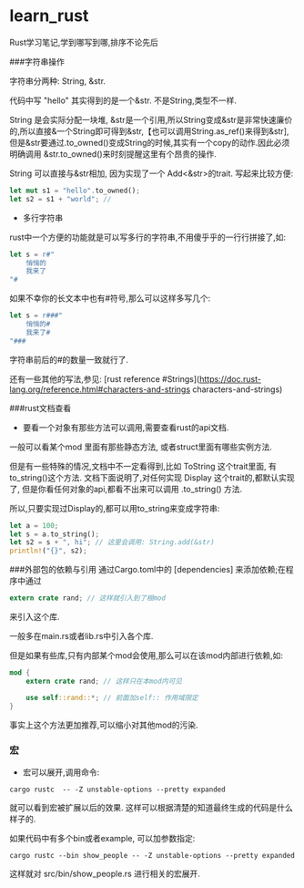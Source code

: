 # learn_rust
Rust学习笔记,学到哪写到哪,排序不论先后

###字符串操作

字符串分两种: String, &str.

代码中写 "hello" 其实得到的是一个&str. 不是String,类型不一样.

String 是会实际分配一块堆, &str是一个引用,所以String变成&str是非常快速廉价的,所以直接&一个String即可得到&str,【也可以调用String.as_ref()来得到&str],但是&str要通过.to_owned()变成String的时候,其实有一个copy的动作.因此必须明确调用 &str.to_owned()来时刻提醒这里有个昂贵的操作.

String 可以直接与&str相加, 因为实现了一个 Add<&str>的trait. 写起来比较方便:
```rust
let mut s1 = "hello".to_owned();
let s2 = s1 + "world"; //
```

* 多行字符串

rust中一个方便的功能就是可以写多行的字符串,不用傻乎乎的一行行拼接了,如:
```rust
let s = r#"
    悄悄的
    我来了
"#
```

如果不幸你的长文本中也有#符号,那么可以这样多写几个:

```rust
let s = r###"
    悄悄的#
    我来了#
"###
```

字符串前后的#的数量一致就行了.

还有一些其他的写法,参见: [rust reference #Strings](https://doc.rust-lang.org/reference.html#characters-and-strings characters-and-strings)

###rust文档查看

* 要看一个对象有那些方法可以调用,需要查看rust的api文档.

一般可以看某个mod 里面有那些静态方法, 或者struct里面有哪些实例方法.

但是有一些特殊的情况,文档中不一定看得到,比如 ToString 这个trait里面, 有to_string()这个方法. 文档下面说明了,对任何实现 Display 这个trait的,都默认实现了, 但是你看任何对象的api,都看不出来可以调用 .to_string() 方法.

所以,只要实现过Display的,都可以用to_string来变成字符串:

```rust
let a = 100;
let s = a.to_string();
let s2 = s + ", hi"; // 这里会调用: String.add(&str)
println!("{}", s2);
```



###外部包的依赖与引用
通过Cargo.toml中的 [dependencies] 来添加依赖;在程序中通过
```rust
extern crate rand; // 这样就引入到了根mod
```
来引入这个库.

一般多在main.rs或者lib.rs中引入各个库.

但是如果有些库,只有内部某个mod会使用,那么可以在该mod内部进行依赖,如:
```rust
mod {
    extern crate rand; // 这样只在本mod内可见

    use self::rand::*; // 前面加self:: 作用域限定
}
```

事实上这个方法更加推荐,可以缩小对其他mod的污染.


### 宏

* 宏可以展开,调用命令:
```
cargo rustc  -- -Z unstable-options --pretty expanded
```
就可以看到宏被扩展以后的效果. 这样可以根据清楚的知道最终生成的代码是什么样子的.

如果代码中有多个bin或者example, 可以加参数指定:

```
cargo rustc --bin show_people -- -Z unstable-options --pretty expanded
```

这样就对 src/bin/show_people.rs 进行相关的宏展开.
